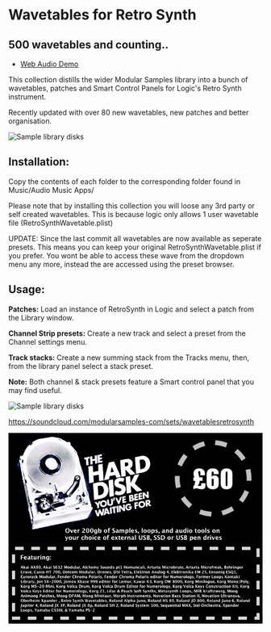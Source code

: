 # Wavetables for Retro Synth

## 500 wavetables and counting..

- [Web Audio Demo](https://www.modularsamples.com/Demos/demos/retrotables.html)

This collection distills the wider Modular Samples library into a bunch of wavetables, patches and Smart Control Panels for Logic's Retro Synth instrument. 

Recently updated with over 80 new wavetables, new patches and better organisation.

![Sample library disks](https://raw.githubusercontent.com/publicsamples/Retro-Synth-Wavetables/master/rs1.jpg)

## **Installation:**

Copy the contents of each folder to the corresponding folder found in Music/Audio Music Apps/

Please note that by installing this collection you will loose any 3rd party or self created wavetables. This is because logic only allows 1 user wavetable file (RetroSynthWavetable.plist)

UPDATE: Since the last commit all wavetables are now available as seperate presets. This means you can keep your original RetroSynthWavetable.plist if you prefer. You wont be able to access these wave from the dropdown menu any more, instead the are accessed using the preset browser.

## **Usage:**

**Patches:** Load an instance of RetroSynth in Logic and select a patch from the Library window.

**Channel Strip presets:** Create a new track and select a preset from the Channel settings menu.

**Track stacks:** Create a new summing stack from the Tracks menu, then, from the library panel select a stack preset.

**Note:** Both channel & stack presets feature a Smart control panel that you may find useful. 

![Sample library disks](https://raw.githubusercontent.com/publicsamples/Retro-Synth-Wavetables/master/rs2.jpg)

https://soundcloud.com/modularsamples-com/sets/wavetablesretrosynth


[
![Sample library disks](https://github.com/publicsamples/Public-Samples/raw/master/images/drives2.jpg?raw=true)
](https://gum.co/modularsamples-drives)
